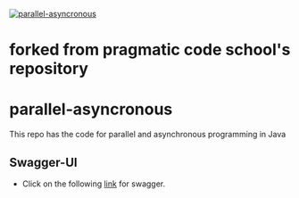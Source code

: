 [![parallel-asyncronous](https://github.com/dilipsundarraj1/parallel-asynchronous-using-java/actions/workflows/gradle.yml/badge.svg?branch=final)](https://github.com/dilipsundarraj1/parallel-asynchronous-using-java/actions/workflows/gradle.yml)
# forked from pragmatic code school's repository 
# parallel-asyncronous
This repo has the code for parallel and asynchronous programming in Java

## Swagger-UI

-   Click on the following [link](http://localhost:8080/movies/swagger-ui.html) for swagger.